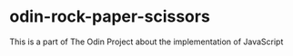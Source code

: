 # odin-rock-paper-scissors
This is a part of The Odin Project about the implementation of JavaScript
